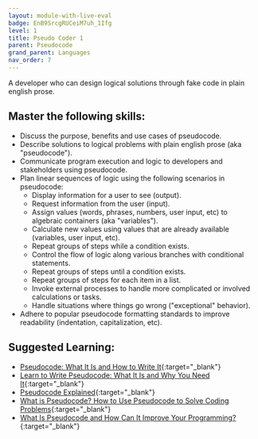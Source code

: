 ```yaml
---
layout: module-with-live-eval
badge: EnB9SrcgRUCeiM7uh_1Ifg
level: 1
title: Pseudo Coder 1
parent: Pseudocode
grand_parent: Languages
nav_order: 7
---
```

A developer who can design logical solutions through fake code in plain english prose.

## Master the following skills:

- Discuss the purpose, benefits and use cases of pseudocode.
- Describe solutions to logical problems with plain english prose (aka "pseudocode").
- Communicate program execution and logic to developers and stakeholders using pseudocode.
- Plan linear sequences of logic using the following scenarios in pseudocode:
  - Display information for a user to see (output).
  - Request information from the user (input).
  - Assign values (words, phrases, numbers, user input, etc) to algebraic containers (aka "variables").
  - Calculate new values using values that are already available (variables, user input, etc).
  - Repeat groups of steps while a condition exists.
  - Control the flow of logic along various branches with conditional statements.
  - Repeat groups of steps until a condition exists.
  - Repeat groups of steps for each item in a list.
  - Invoke external processes to handle more complicated or involved calculations or tasks.
  - Handle situations where things go wrong ("exceptional" behavior).
- Adhere to popular pseudocode formatting standards to improve readability (indentation, capitalization, etc).

## Suggested Learning:

- [Pseudocode: What It Is and How to Write It](https://builtin.com/data-science/pseudocode){:target="\_blank"}
- [Learn to Write Pseudocode: What It Is and Why You Need It](https://www.wikihow.com/Write-Pseudocode){:target="\_blank"}
- [Pseudocode Explained](https://www.youtube.com/watch?v=qfckDdsEIq8){:target="\_blank"}
- [What is Pseudocode? How to Use Pseudocode to Solve Coding Problems](https://www.freecodecamp.org/news/what-is-pseudocode-in-programming/){:target="\_blank"}
- [What Is Pseudocode and How Can It Improve Your Programming?](https://kinsta.com/knowledgebase/what-is-pseudocode/){:target="\_blank"}